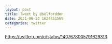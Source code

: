 ```yaml
--- 
layout: post 
title: Tweet by @belforddon 
date: 2021-06-23 1624451569 
categories: twitter 
--- 
```

https://twitter.com/o/status/1407678005791629313